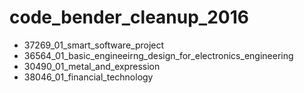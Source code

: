 # code_bender_cleanup_2016

* 37269_01_smart_software_project
* 36564_01_basic_engineeirng_design_for_electronics_engineering
* 30490_01_metal_and_expression
* 38046_01_financial_technology

